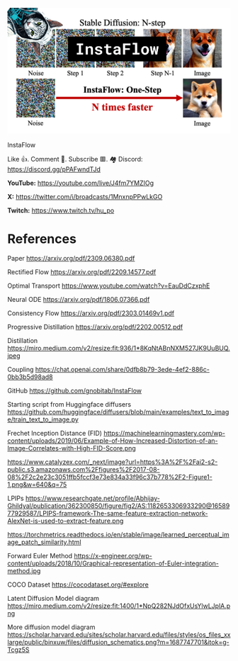 ![](thumbnails/16.09.2023.png)

InstaFlow

Like 👍. Comment 💬. Subscribe 🟥.
🏘 Discord: https://discord.gg/pPAFwndTJd

**YouTube:** https://youtube.com/live/J4fm7YMZIOg

**X:** https://twitter.com/i/broadcasts/1MnxnpPPwLkGO

**Twitch:** https://www.twitch.tv/hu_po


# References

Paper
https://arxiv.org/pdf/2309.06380.pdf

Rectified Flow
https://arxiv.org/pdf/2209.14577.pdf

Optimal Transport
https://www.youtube.com/watch?v=EauDdCzxphE

Neural ODE
https://arxiv.org/pdf/1806.07366.pdf

Consistency Flow
https://arxiv.org/pdf/2303.01469v1.pdf

Progressive Distillation
https://arxiv.org/pdf/2202.00512.pdf

Distillation
https://miro.medium.com/v2/resize:fit:936/1*8KqNtABnNXM527JK9UuBUQ.jpeg

Coupling
https://chat.openai.com/share/0dfb8b79-3ede-4ef2-886c-0bb3b5d98ad8

GitHub 
https://github.com/gnobitab/InstaFlow

Starting script from Huggingface diffusers
https://github.com/huggingface/diffusers/blob/main/examples/text_to_image/train_text_to_image.py

Frechet Inception Distance (FID)
https://machinelearningmastery.com/wp-content/uploads/2019/06/Example-of-How-Increased-Distortion-of-an-Image-Correlates-with-High-FID-Score.png

https://www.catalyzex.com/_next/image?url=https%3A%2F%2Fai2-s2-public.s3.amazonaws.com%2Ffigures%2F2017-08-08%2F2c2e23c3051ffb5fccf3e73e834a33f96c37b778%2F2-Figure1-1.png&w=640&q=75

LPIPs
https://www.researchgate.net/profile/Abhijay-Ghildyal/publication/362300850/figure/fig2/AS:1182653306933290@1658977929587/LPIPS-framework-The-same-feature-extraction-network-AlexNet-is-used-to-extract-feature.png

https://torchmetrics.readthedocs.io/en/stable/image/learned_perceptual_image_patch_similarity.html

Forward Euler Method
https://x-engineer.org/wp-content/uploads/2018/10/Graphical-representation-of-Euler-integration-method.jpg

COCO Dataset
https://cocodataset.org/#explore

Latent Diffusion Model diagram
https://miro.medium.com/v2/resize:fit:1400/1*NpQ282NJdOfxUsYlwLJplA.png

More diffusion model diagram
https://scholar.harvard.edu/sites/scholar.harvard.edu/files/styles/os_files_xxlarge/public/binxuw/files/diffusion_schematics.png?m=1687747701&itok=g-Tcgz5S
